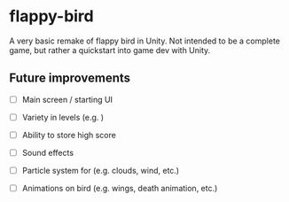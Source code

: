 # flappy-bird
A very basic remake of flappy bird in Unity. Not intended to be a complete game, but rather a quickstart into game dev with Unity.

## Future improvements
- [ ] Main screen / starting UI
- [ ] Variety in levels (e.g. )
- [ ] Ability to store high score
- [ ] Sound effects
- [ ] Particle system for (e.g. clouds, wind, etc.)
- [ ] Animations on bird (e.g. wings, death animation, etc.)

